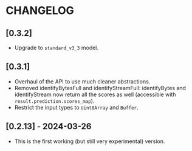 # CHANGELOG

## [0.3.2]

- Upgrade to `standard_v3_3` model.

## [0.3.1]

- Overhaul of the API to use much cleaner abstractions.
- Removed identifyBytesFull and identifyStreamFull: identifyBytes and
  identifyStream now return all the scores as well (accessible with
  `result.prediction.scores_map`).
- Restrict the input types to `Uint8Array` and `Buffer`.

## [0.2.13] - 2024-03-26

- This is the first working (but still very experimental) version.
